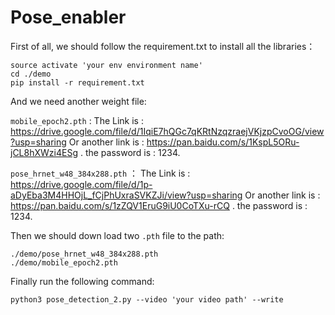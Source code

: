 # Pose_enabler
First of all, we should follow the requirement.txt to install all the libraries：

```shell
source activate 'your env environment name'
cd ./demo
pip install -r requirement.txt
```

And we need another weight file:

`mobile_epoch2.pth` : The Link is : https://drive.google.com/file/d/1IqiE7hQGc7qKRtNzqzraejVKjzpCvoOG/view?usp=sharing
Or another link is : https://pan.baidu.com/s/1KspL5ORu-jCL8hXWzi4ESg . the password is : 1234.

`pose_hrnet_w48_384x288.pth` ： The Link is : https://drive.google.com/file/d/1p-aDyEba3M4HHOjL_fCjPhUxraSVKZJi/view?usp=sharing
Or another link is : https://pan.baidu.com/s/1zZQV1EruG9iU0CoTXu-rCQ . the password is : 1234.

Then we should down load two `.pth` file to the path:
```shell
./demo/pose_hrnet_w48_384x288.pth
./demo/mobile_epoch2.pth
```

Finally run the following command:

```shell
python3 pose_detection_2.py --video 'your video path' --write
```

